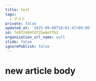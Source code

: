 ```yaml
---
title: test
tags:
  - テスト
private: false
updated_at: '2025-09-08T18:01:47+09:00'
id: 7e9f2499fd725e6effb2
organization_url_name: null
slide: false
ignorePublish: false
---
```

# new article body
